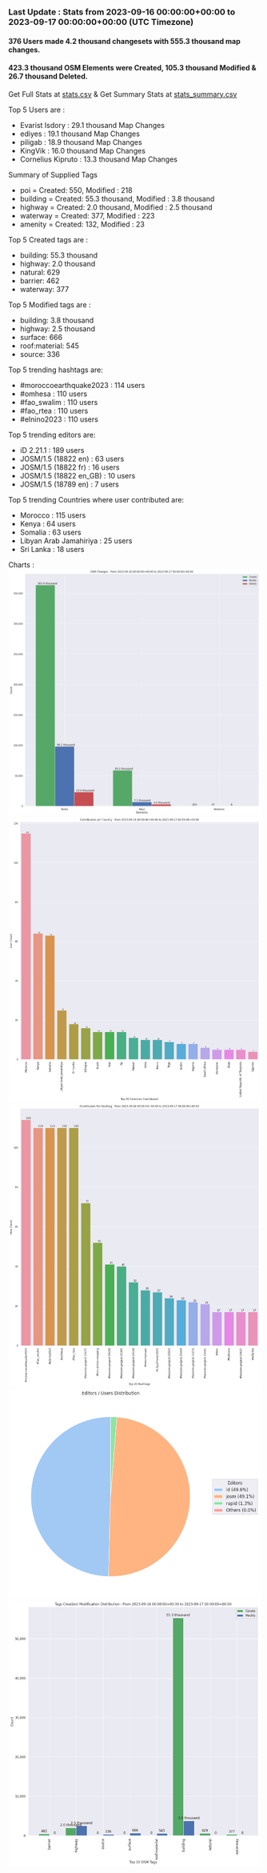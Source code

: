 ### Last Update : Stats from 2023-09-16 00:00:00+00:00 to 2023-09-17 00:00:00+00:00 (UTC Timezone)

#### 376 Users made 4.2 thousand changesets with 555.3 thousand map changes.
#### 423.3 thousand OSM Elements were Created, 105.3 thousand Modified & 26.7 thousand Deleted.
Get Full Stats at [stats.csv](/stats/hotosm/Daily/stats.csv)
 & Get Summary Stats at [stats_summary.csv](/stats/hotosm/Daily/stats_summary.csv)

Top 5 Users are : 
- Evarist Isdory : 29.1 thousand Map Changes
- ediyes : 19.1 thousand Map Changes
- piligab : 18.9 thousand Map Changes
- KingVik : 16.0 thousand Map Changes
- Cornelius Kipruto : 13.3 thousand Map Changes

Summary of Supplied Tags
- poi = Created: 550, Modified : 218
- building = Created: 55.3 thousand, Modified : 3.8 thousand
- highway = Created: 2.0 thousand, Modified : 2.5 thousand
- waterway = Created: 377, Modified : 223
- amenity = Created: 132, Modified : 23


Top 5 Created tags are :
- building: 55.3 thousand
- highway: 2.0 thousand
- natural: 629
- barrier: 462
- waterway: 377


Top 5 Modified tags are :
- building: 3.8 thousand
- highway: 2.5 thousand
- surface: 666
- roof:material: 545
- source: 336


Top 5 trending hashtags are:
- #moroccoearthquake2023 : 114 users
- #omhesa : 110 users
- #fao_swalim : 110 users
- #fao_rtea : 110 users
- #elnino2023 : 110 users


Top 5 trending editors are:
- iD 2.21.1 : 189 users
- JOSM/1.5 (18822 en) : 63 users
- JOSM/1.5 (18822 fr) : 16 users
- JOSM/1.5 (18822 en_GB) : 10 users
- JOSM/1.5 (18789 en) : 7 users


Top 5 trending Countries where user contributed are:
- Morocco : 115 users
- Kenya : 64 users
- Somalia : 63 users
- Libyan Arab Jamahiriya : 25 users
- Sri Lanka : 18 users


 Charts : 
![Alt text](./stats_osm_changes.png) 
![Alt text](./stats_users_per_country.png) 
![Alt text](./stats_users_per_hashtag.png) 
![Alt text](./stats_editors_pie_chart.png) 
![Alt text](./stats_tags.png) 
